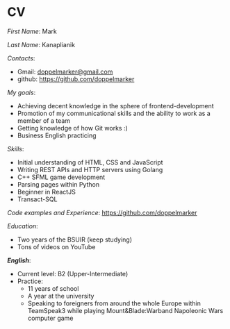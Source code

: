 
# CV  
*First Name*: Mark

*Last  Name*: Kanaplianik

*Contacts*:
 - Gmail: doppelmarker@gmail.com
 - github: https://github.com/doppelmarker

*My goals*:
 - Achieving decent knowledge in the sphere of frontend-development
 - Promotion of my communicational skills and the ability to work as a member of a team
 - Getting knowledge of how Git works :)
 - Business English practicing

*Skills*:
 - Initial understanding of HTML, CSS and JavaScript
 - Writing REST APIs and HTTP servers using Golang
 - C++ SFML game development
 - Parsing pages within Python
 - Beginner in ReactJS
 - Transact-SQL

*Code examples and Experience*:
 https://github.com/doppelmarker

*Education*:
 - Two years of the BSUIR (keep studying)
 - Tons of videos on YouTube

__*English*__:
 - Current level: B2 (Upper-Intermediate)
 - Practice: 
   - 11 years of school
   - A year at the university
   - Speaking to foreigners from around the whole Europe within TeamSpeak3 while playing Mount&Blade:Warband Napoleonic Wars computer game
